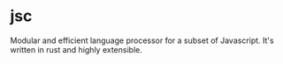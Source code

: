 # jsc

Modular and efficient language processor for a subset of Javascript.
It's written in rust and highly extensible.
